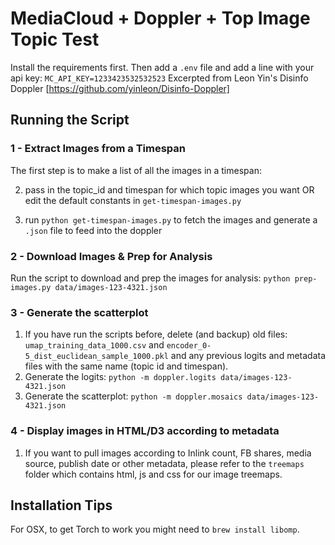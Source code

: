 MediaCloud + Doppler + Top Image Topic Test
===============================

Install the requirements first.
Then add a `.env` file and add a line with your api key: `MC_API_KEY=1233423532532523`
Excerpted from Leon Yin's Disinfo Doppler [https://github.com/yinleon/Disinfo-Doppler]

Running the Script
------------------

### 1 - Extract Images from a Timespan

The first step is to make a list of all the images in a timespan:

2. pass in the topic_id and timespan for which topic images you want OR edit the default constants in `get-timespan-images.py`

3. run `python get-timespan-images.py` to fetch the images and generate a `.json` file to feed into the doppler


### 2 - Download Images & Prep for Analysis

Run the script to download and prep the images for analysis:
`python prep-images.py data/images-123-4321.json`

### 3 - Generate the scatterplot

1. If you have run the scripts before, delete (and backup) old files:
  `umap_training_data_1000.csv` and `encoder_0-5_dist_euclidean_sample_1000.pkl` and any previous logits and metadata files with the same name (topic id and timespan).
2. Generate the logits: `python -m doppler.logits data/images-123-4321.json`
3. Generate the scatterplot: `python -m doppler.mosaics data/images-123-4321.json`

### 4 - Display images in HTML/D3 according to metadata
1. If you want to pull images according to Inlink count, FB shares, media source, publish date or other metadata, please refer to the `treemaps` folder which contains html, js and css for our image treemaps.

Installation Tips
-----------------

For OSX, to get Torch to work you might need to `brew install libomp`.
